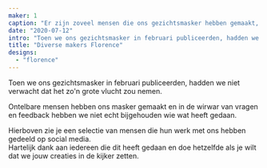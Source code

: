 ```yaml
---
maker: 1
caption: "Er zijn zoveel mensen die ons gezichtsmasker hebben gemaakt, hier zijn er een paar"
date: "2020-07-12"
intro: "Toen we ons gezichtsmasker in februari publiceerden, hadden we niet verwacht dat het zo'n grote vlucht zou nemen."
title: "Diverse makers Florence"
designs:
  - "florence"
---
```



Toen we ons gezichtsmasker in februari publiceerden, hadden we niet verwacht dat het zo'n grote vlucht zou nemen.

Ontelbare mensen hebben ons masker gemaakt en in de wirwar van vragen en feedback hebben we niet echt bijgehouden wie wat heeft gedaan.

Hierboven zie je een selectie van mensen die hun werk met ons hebben gedeeld op social media.  
Hartelijk dank aan iedereen die dit heeft gedaan en doe hetzelfde als je wilt dat we jouw creaties in de kijker zetten.

